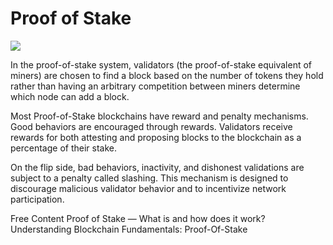 # Proof of Stake
![](https://miro.medium.com/max/1000/1*X1523S70lXzN1lyg8sm7mQ.jpeg)

In the proof-of-stake system, validators (the proof-of-stake equivalent of miners) are chosen to find a block based on the number of tokens they hold rather than having an arbitrary competition between miners determine which node can add a block.

Most Proof-of-Stake blockchains have reward and penalty mechanisms. Good behaviors are encouraged through rewards. Validators receive rewards for both attesting and proposing blocks to the blockchain as a percentage of their stake.

On the flip side, bad behaviors, inactivity, and dishonest validations are subject to a penalty called slashing. This mechanism is designed to discourage malicious validator behavior and to incentivize network participation.

<ResourceGroupTitle>Free Content</ResourceGroupTitle>
<BadgeLink badgeText='Read' colorScheme='yellow' href='https://medium.com/nerd-for-tech/proof-of-stake-what-is-and-how-does-it-work-1c8bd7f00303'>Proof of Stake — What is and how does it work?</BadgeLink>
<BadgeLink badgeText='Read' colorScheme='yellow' href='https://levelup.gitconnected.com/understanding-blockchain-fundamentals-proof-of-stake-66250e3be61'>Understanding Blockchain Fundamentals: Proof-Of-Stake</BadgeLink>